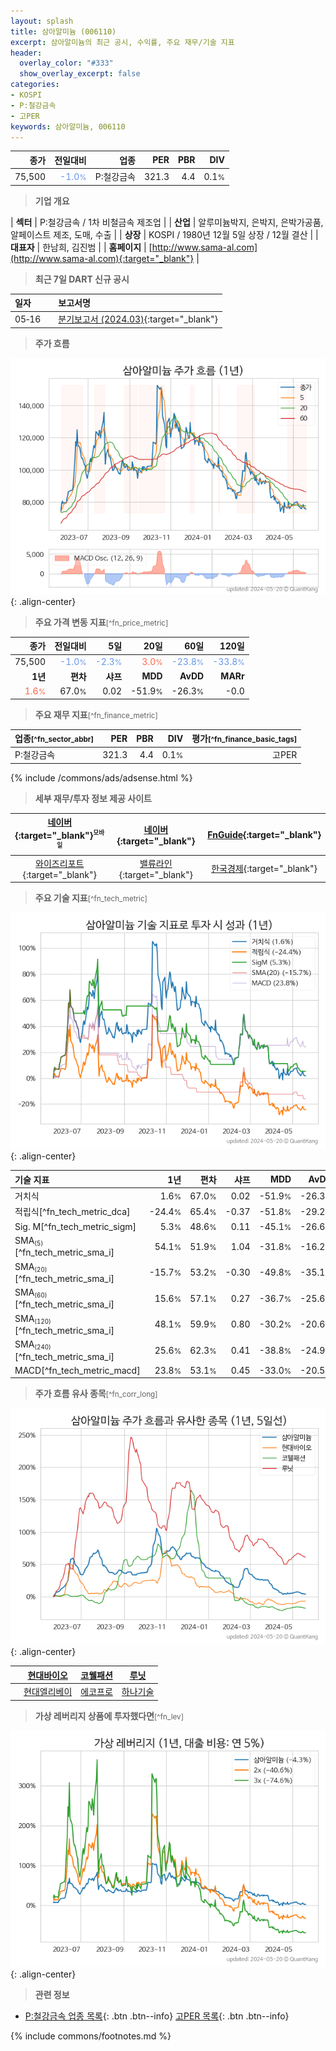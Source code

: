 ```yaml
---
layout: splash
title: 삼아알미늄 (006110)
excerpt: 삼아알미늄의 최근 공시, 수익률, 주요 재무/기술 지표
header:
  overlay_color: "#333"
  show_overlay_excerpt: false
categories:
- KOSPI
- P:철강금속
- 고PER
keywords: 삼아알미늄, 006110
---
```


| **종가** | **전일대비** | **업종** | **PER** | **PBR** | **DIV** |
| -------: | -----------: | -------: | ------: | ------: | ------: |
| 75,500 | <span style="color: cornflowerblue">-1.0<small>%</small></span> | P:철강금속 | 321.3 | 4.4 | 0.1<small>%</small> |

<!-- more -->


> **기업 개요**<a id="company"></a>

| <span style="white-space:nowrap;">**섹터**</span> | P:철강금속 / 1차 비철금속 제조업 |
| <span style="white-space:nowrap;">**산업**</span> | 알루미늄박지, 은박지, 은박가공품, 알페이스트 제조, 도매, 수출 |
| <span style="white-space:nowrap;">**상장**</span> | KOSPI / 1980년 12월 5일 상장 / 12월 결산 |
| <span style="white-space:nowrap;">**대표자**</span> | 한남희, 김진범 |
| <span style="white-space:nowrap;">**홈페이지**</span> | [http://www.sama-al.com](http://www.sama-al.com){:target="_blank"} |


> **최근 7일 DART 신규 공시**<a id="dart"></a>

| **일자** |      | **보고서명** |
| :------- | :--- | :----------- |
| 05&#x2011;16 | | [분기보고서 (2024.03)](https://dart.fss.or.kr/dsaf001/main.do?rcpNo=20240516002082){:target="_blank"} |


> **주가 흐름**<a id="price"></a>

![006110](/stock/images/006110.png){: .align-center}


> **주요 가격 변동 지표**<small>[^fn_price_metric]</small>

| **종가** | **전일대비** | **5일** | **20일** | **60일** | **120일** |
| -------: | -----------: | ------: | -------: | -------: | --------: |
| 75,500 | <span style="color: cornflowerblue">-1.0<small>%</small></span> | <span style="color: cornflowerblue">-2.3<small>%</small></span> | <span style="color: tomato">3.0<small>%</small></span> | <span style="color: cornflowerblue">-23.8<small>%</small></span> | <span style="color: cornflowerblue">-33.8<small>%</small></span> |
| **1년** | **편차** | **샤프** | **MDD** | **AvDD** | **MARr** |
| <span style="color: tomato">1.6<small>%</small></span> | 67.0<small>%</small> | 0.02 | -51.9<small>%</small> | -26.3<small>%</small> | -0.0 |


> **주요 재무 지표**<small>[^fn_finance_metric]</small>

| **업종**<small>[^fn_sector_abbr]</small> | **PER** | **PBR** | **DIV** | **평가**<small>[^fn_finance_basic_tags]</small> |
| :--------------------------------------- | ------: | ------: | ------: | ----------------------------------------------: |
| P:철강금속 | 321.3 | 4.4 | 0.1<small>%</small> | 고PER |



{% include /commons/ads/adsense.html %}

> **세부 재무/투자 정보 제공 사이트**

| [네이버](https://m.stock.naver.com/domestic/stock/006110/finance/summary){:target="_blank"}<sup><small>모바일</small></sup> | [네이버](https://finance.naver.com/item/coinfo.naver?code=006110){:target="_blank"} | [FnGuide](https://comp.fnguide.com/SVO2/ASP/SVD_Invest.asp?gicode=A006110&MenuYn=Y){:target="_blank"} |
| :---: | :---: | :---: |
| [와이즈리포트](https://comp.wisereport.co.kr/company/c1040001.aspx?cmp_cd=006110){:target="_blank"} | [밸류라인](https://www.valueline.co.kr/finance/summary/006110){:target="_blank"} | [한국경제](https://markets.hankyung.com/stock/006110/financial-summary){:target="_blank"} |


> **주요 기술 지표**<small>[^fn_tech_metric]</small>


![006110](/stock/images/006110_tech.png){: .align-center}

| **기술 지표** | **1년** | **편차** | **샤프** | **MDD** | **AvDD** |
| :------------ | ------: | -----------: | -------: | ------: | -------: |
| 거치식 | 1.6<small>%</small> | 67.0<small>%</small> | 0.02 | -51.9<small>%</small> | -26.3<small>%</small> |
| 적립식[^fn_tech_metric_dca] | -24.4<small>%</small> | 65.4<small>%</small> | -0.37 | -51.8<small>%</small> | -29.2<small>%</small> |
| Sig. M[^fn_tech_metric_sigm] | 5.3<small>%</small> | 48.6<small>%</small> | 0.11 | -45.1<small>%</small> | -26.6<small>%</small> |
| SMA<small><sub>(5)</sub></small>[^fn_tech_metric_sma_i] | 54.1<small>%</small> | 51.9<small>%</small> | 1.04 | -31.8<small>%</small> | -16.2<small>%</small> |
| SMA<small><sub>(20)</sub></small>[^fn_tech_metric_sma_i] | -15.7<small>%</small> | 53.2<small>%</small> | -0.30 | -49.8<small>%</small> | -35.1<small>%</small> |
| SMA<small><sub>(60)</sub></small>[^fn_tech_metric_sma_i] | 15.6<small>%</small> | 57.1<small>%</small> | 0.27 | -36.7<small>%</small> | -25.6<small>%</small> |
| SMA<small><sub>(120)</sub></small>[^fn_tech_metric_sma_i] | 48.1<small>%</small> | 59.9<small>%</small> | 0.80 | -30.2<small>%</small> | -20.6<small>%</small> |
| SMA<small><sub>(240)</sub></small>[^fn_tech_metric_sma_i] | 25.6<small>%</small> | 62.3<small>%</small> | 0.41 | -38.8<small>%</small> | -24.9<small>%</small> |
| MACD[^fn_tech_metric_macd] | 23.8<small>%</small> | 53.1<small>%</small> | 0.45 | -33.0<small>%</small> | -20.5<small>%</small> |


> **주가 흐름 유사 종목**<a id="corr"></a><small>[^fn_corr_long]</small>

![006110](/stock/images/006110_corr.png){: .align-center}

|       | [현대바이오](/048410/) | [코웰패션](/033290/) | [루닛](/328130/) |
| :---: | :------------------------------------: | :------------------------------------: | :------------------------------------: |
|       | [현대엘리베이](/017800/) | [에코프로](/086520/) | [하나기술](/299030/) |


> **가상 레버리지 상품에 투자했다면**<a id="2x"></a><small>[^fn_lev]</small>

![006110](/stock/images/006110_2x.png){: .align-center}


> **관련 정보**

- [P:철강금속 업종 목록](/stats/sector/kospi_업종_철강금속_종목/){: .btn .btn--info} [고PER 목록](/fn/fn_high_per/){: .btn .btn--info}

{% include commons/footnotes.md %}